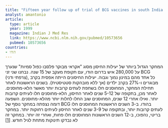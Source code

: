 ```yaml
---
title: "Fifteen year follow up of trial of BCG vaccines in south India for tuberculosis prevention. Tuberculosis Research Centre"
analyst: amantonio
article:
  type: article
  year: 1999
  magazine: Indian J Med Res
  link: https://www.ncbi.nlm.nih.gov/pubmed/10573656
  pubmed: 10573656
countries:
- הודו
---
```


המחקר הגדול ביותר של יעילות החיסון מסוג "אקראי מבוקר פלסבו כפול סמיות" שנערך על 280,000 איש בדרום הודו, עם תקופת מעקב של 15 שנה.
נבחנו שני זני BCG (צרפתי ודני), כל אחד מהם במינון נמוך וגבוה. יעילות החיסונים הייתה אפסית בקרב מבוגרים ו-27% בקרב ילדים (אך ללא מובהקות סטטיסטית).
בשנים הראשונות לאחר תחילת המחקר, המחוסנים חלו בשחפת לעתים קרובות יותר מאשר הלא-מחוסנים. לאחר מכן, בתקופה של 5-12 שנים לאחר החיסון, הלא-מחוסנים חלו לעיתים קרובות יותר. ואילו אחרי 12 שנים, המחוסנים שוב החלו לחלות יותר מהלא-מחוסנים. השפעה דומה נצפתה במחקר נוסף של BCG בהודו. ב-3 השנים הראשונות המחוסנים חלו לעתים קרובות יותר, ובתקופה של 3-9 שנים לאחר החיסון לעיתים רחוקות יותר. במחקר בריטי, נהפוכו, ב-12 השנים הראשונות המחוסנים חלו פחות, ואחרי זה יותר. במחקר זה לא נבדקו תינוקות מתחת לגיל חודש. [[1]](https://www.ncbi.nlm.nih.gov/pmc/articles/PMC2395884/)
